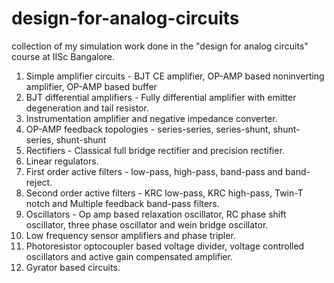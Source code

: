 # design-for-analog-circuits
collection of my simulation work done in the "design for analog circuits" course at IISc Bangalore.

1. Simple amplifier circuits - BJT CE amplifier, OP-AMP based noninverting amplifier, OP-AMP based buffer
2. BJT differential amplifiers - Fully differential amplifier with emitter degeneration and tail resistor.
3. Instrumentation amplifier and negative impedance converter.
4. OP-AMP feedback topologies - series-series, series-shunt, shunt-series, shunt-shunt
5. Rectifiers - Classical full bridge rectifier and precision rectifier.
6. Linear regulators.
7. First order active filters - low-pass, high-pass, band-pass and band-reject.
8. Second order active filters - KRC low-pass, KRC high-pass, Twin-T notch and Multiple feedback band-pass filters.
9. Oscillators - Op amp based relaxation oscillator, RC phase shift oscillator, three phase oscillator and wein bridge oscillator.
10. Low frequency sensor amplifiers and phase tripler.
11. Photoresistor optocoupler based voltage divider, voltage controlled oscillators and active gain compensated amplifier.
12. Gyrator based circuits.
